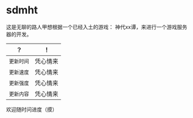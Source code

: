 # sdmht

这是无聊的路人甲想根据一个已经入土的游戏： 神代xx谭，来进行一个游戏服务器的开发。

| ？ | ！ |
| ---- | ----  |
| `更新时间` | 凭心情来  |
| `更新速度` | 凭心情来  |
| `更新强度` | 凭心情来  |
| `更新内容` | 凭心情来  |

欢迎随时问进度（摸）